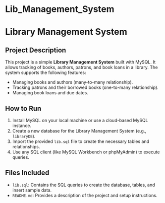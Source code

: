 # Lib_Management_System
# Library Management System

## Project Description
This project is a simple **Library Management System** built with MySQL. It allows tracking of books, authors, patrons, and book loans in a library. The system supports the following features:

- Managing books and authors (many-to-many relationship).
- Tracking patrons and their borrowed books (one-to-many relationship).
- Managing book loans and due dates.

## How to Run
1. Install MySQL on your local machine or use a cloud-based MySQL instance.
2. Create a new database for the Library Management System (e.g., `libraryDB`).
3. Import the provided `lib.sql` file to create the necessary tables and relationships.
4. Use any SQL client (like MySQL Workbench or phpMyAdmin) to execute queries.

## Files Included
- `lib.sql`: Contains the SQL queries to create the database, tables, and insert sample data.
- `README.md`: Provides a description of the project and setup instructions.
